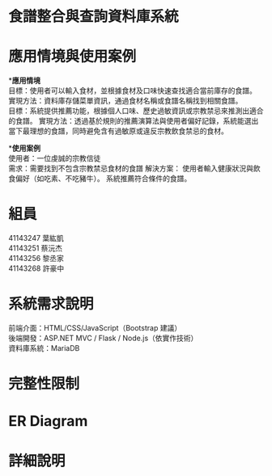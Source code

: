# 食譜整合與查詢資料庫系統

# 應用情境與使用案例
***應用情境**  
目標：使用者可以輸入食材，並根據食材及口味快速查找適合當前庫存的食譜。  
實現方法：資料庫存儲菜單資訊，通過食材名稱或食譜名稱找到相關食譜。  
目標：系統提供推薦功能，根據個人口味、歷史過敏資訊或宗教禁忌來推測出適合的食譜。
實現方法：透過基於規則的推薦演算法與使用者偏好記錄，系統能選出當下最理想的食譜，同時避免含有過敏原或違反宗教飲食禁忌的食材。

***使用案例**  
使用者：一位虔誠的宗教信徒  
需求：需要找到不包含宗教禁忌食材的食譜
解決方案：
使用者輸入健康狀況與飲食偏好（如吃素、不吃豬牛）。
系統推薦符合條件的食譜。

# 組員
41143247  葉紘凱  
41143251  蔡沅杰  
41143256  黎丞家  
41143268  許豪中

# 系統需求說明  
前端介面：HTML/CSS/JavaScript（Bootstrap 建議）  
後端開發：ASP.NET MVC / Flask / Node.js（依實作技術）  
資料庫系統：MariaDB  

# 完整性限制

# ER Diagram

# 詳細說明
